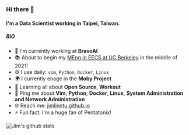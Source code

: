 ### Hi there 👋

#### I'm a Data Scientist working in Taipei, Taiwan.

##### BIO

- 🏢 I'm currently working at **BravoAI**
- 📚 About to begin my [MEng in EECS at UC Berkeley](https://eecs.berkeley.edu/academics/graduate/industry-programs/meng) in the middle of 2021!
- ⚙️  I use daily: `vim`, `Python`, `Docker`, `Linux`
- 🌍 I currently enage in the **Moby Project**
- 🌱 Learning all about **Open Source**, **Workout**
- 💬 Ping me about **Vim**, **Python**, **Docker**, **Linux**, **System Administration and Network Administration**
- 🌐 Reach me: [jimlinntu.github.io](https://jimlinntu.github.io/)
- ⚡️ Fun fact: I'm a huge fan of Pentatonix!

![Jim's github stats](https://github-readme-stats.vercel.app/api?username=jimlinntu&show_icons=true&hide_border=true&theme=gruvbox)

